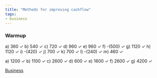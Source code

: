 ```yaml
---
title: "Methods for improving cashflow"
tags:
- business
---
```


### Warmup

a) 360 ✓
b) 540 ✓
c) 720 ✓
d) 960 ✓
e) 960 ✓
f) -(500) ✓
g) 1120 ✓
h) 1120 ✓
i) -(420) ✓ 
j) 700 ✓
k) 700 ✓
l) -(240) ✓
m) 460 ✓

a) 1200 ✓
b) 1100 ✓
c) 2600 ✓
d) 600 ✓
e) 1600 ✓
f) 2600 ✓
g) 4200 ✓







[Business](/Business)